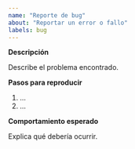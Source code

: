 ```yaml
---
name: "Reporte de bug"
about: "Reportar un error o fallo"
labels: bug
---
```


**Descripción**

Describe el problema encontrado.

**Pasos para reproducir**
1. ...
2. ...

**Comportamiento esperado**

Explica qué debería ocurrir.
